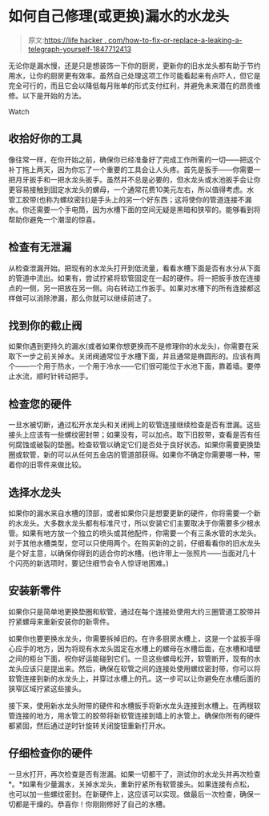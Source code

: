 # 如何自己修理(或更换)漏水的水龙头

> 原文:[https://life hacker . com/how-to-fix-or-replace-a-leaking-a-telegraph-yourself-1847712413](https://lifehacker.com/how-to-fix-or-replace-a-leaky-faucet-yourself-1847712413)

无论你是漏水慢，还是只是想装饰一下你的厨房，更新你的旧水龙头都有助于节约用水，让你的厨房更有效率。虽然自己处理这项工作可能看起来有点吓人，但它是完全可行的，而且它会以降低每月账单的形式支付红利，并避免未来潜在的昂贵维修。以下是开始的方法。

Watch

## 收拾好你的工具

像往常一样，在你开始之前，确保你已经准备好了完成工作所需的一切——把这个补丁拖上两天，因为你忘了一个重要的工具会让人头疼。首先是扳手——你需要一把月牙扳手和一把水龙头扳手。虽然并不总是必要的，但水龙头或水池扳手会让你更容易接触到固定水龙头的螺母，一个通常花费10美元左右，所以值得考虑。水管工胶带(也称为螺纹密封)是手头上的另一个好东西；这将使你的管道连接不漏水。你还需要一个手电筒，因为水槽下面的空间无疑是黑暗和狭窄的。能够看到将帮助你避免一个潮湿的惊喜。

## 检查有无泄漏

从检查泄漏开始。把现有的水龙头打开到低流量，看看水槽下面是否有水分从下面的管道中流出。如果有，尝试拧紧将软管固定在一起的硬件。将一把扳手放在连接点的一侧，另一把放在另一侧。向右转动工作扳手。如果对水槽下的所有连接都这样做可以消除渗漏，那么你就可以继续前进了。

## 找到你的截止阀

如果你遇到更持久的漏水(或者如果你想更换而不是修理你的水龙头)，你需要在采取下一步之前关掉水。关闭阀通常位于水槽下面，并且通常是椭圆形的。应该有两个——一个用于热水，一个用于冷水——它们很可能位于水池下面，靠着墙。要停止水流，顺时针转动把手。

## 检查您的硬件

一旦水被切断，通过松开水龙头和关闭阀上的软管连接继续检查是否有泄漏。这些接头上应该有一些螺纹密封带；如果没有，可以加点。取下旧胶带，查看是否有任何腐蚀或破裂的垫圈。检查软管以确定它们是否处于良好状态。如果你需要更换垫圈或软管，新的可以从任何五金店的管道部获得。如果你不确定你需要哪一种，带着你的旧零件来做比较。

## 选择水龙头

如果你的漏水来自水槽的顶部，或者如果你只是想要更新的硬件，你将需要一个新的水龙头。大多数水龙头都有标准尺寸，所以安装它们主要取决于你需要多少根水管。如果有地方放一个独立的喷头或其他配件，你需要一个有三条水管的水龙头。对于其他水槽类型，您可以只使用两个。在购买新的之前，仔细看看你的旧水龙头是个好主意，以确保你得到的适合你的水槽。(也许带上一张照片——当面对几十个闪亮的新选项时，要记住细节会令人惊讶地困难。)

## 安装新零件

如果你只是简单地更换垫圈和软管，通过在每个连接处使用大约三圈管道工胶带并拧紧螺母来重新安装你的新零件。

如果你也要更换水龙头，你需要拆掉旧的。在许多厨房水槽上，这是一个盆扳手得心应手的地方，因为将现有水龙头固定在水槽上的螺母在水槽后面，在水槽和墙壁之间的柜台下面，祝你好运能碰到它们。一旦这些螺母松开，软管断开，现有的水龙头应该只是提出来。然后，确保在软管之间的连接处使用螺纹密封带，你可以将软管连接到新的水龙头上，并穿过水槽上的孔。这一步可以让你避免在水槽后面的狭窄区域拧紧这些接头。

接下来，使用新水龙头附带的硬件和水槽扳手将新水龙头连接到水槽上。在两根软管连接的地方，用水管工的胶带将新软管连接到墙上的水管上。确保你所有的硬件都紧固，然后通过逆时针旋转关闭旋钮重新打开水。

## 仔细检查你的硬件

一旦水打开，再次检查是否有泄漏。如果一切都干了，测试你的水龙头并再次检查*。*如果有少量漏水，关掉水龙头，重新拧紧所有软管接头。如果连接有点松，也可以加一些螺纹密封。在新硬件上，这应该可以实现。做最后一次检查，确保一切都是干燥的。恭喜你！你刚刚修好了自己的水槽。